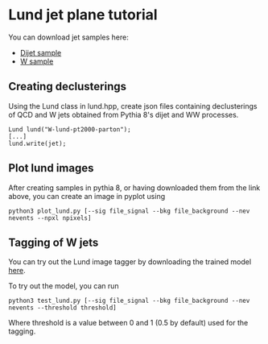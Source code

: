 # Lund jet plane tutorial

You can download jet samples here:
 * [Dijet sample](https://cernbox.cern.ch/index.php/s/i8BiWuQTv8Am3qL)
 * [W sample](https://cernbox.cern.ch/index.php/s/5FOfIT6oA54sqSR)


## Creating declusterings

Using the Lund class in lund.hpp, create json files containing
declusterings of QCD and W jets obtained from Pythia 8's dijet and WW
processes.
```
Lund lund("W-lund-pt2000-parton");
[...]
lund.write(jet);
```

## Plot lund images

After creating samples in pythia 8, or having downloaded them from the
link above, you can create an image in pyplot using

`python3 plot_lund.py [--sig file_signal --bkg file_background --nev nevents --npxl npixels]`

## Tagging of W jets

You can try out the Lund image tagger by downloading the trained model
[here](https://cernbox.cern.ch/index.php/s/KH2AvQVwo0FLifJ).

To try out the model, you can run

`python3 test_lund.py [--sig file_signal --bkg file_background --nev nevents --threshold threshold]`

Where threshold is a value between 0 and 1 (0.5 by default) used for the tagging.